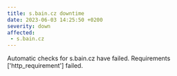 ```yaml
---
title: s.bain.cz downtime
date: 2023-06-03 14:25:50 +0200
severity: down
affected:
 - s.bain.cz
---
```

Automatic checks for s.bain.cz have failed. Requirements ['http_requirement'] failed.

